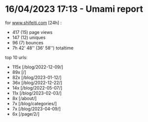 # 16/04/2023 17:13 - Umami report
for www.shifeiti.com [24h] :

 - 417 (15) page views
 - 147 (12) uniques
 - 96 (7) bounces
 - 7h 42' 48'' (36' 58'') totaltime


top 10 urls:
 - 115x [/blog/2022-12-09/]
 - 89x [/]
 - 82x [/blog/2023-01-12/]
 - 36x [/blog/2022-12-22/]
 - 14x [/blog/2022-05-07/]
 - 11x [/blog/2023-02-03/]
 - 8x [/about/]
 - 7x [/blog/categories/]
 - 7x [/blog/2023-04-09/]
 - 6x [/page/2/]


